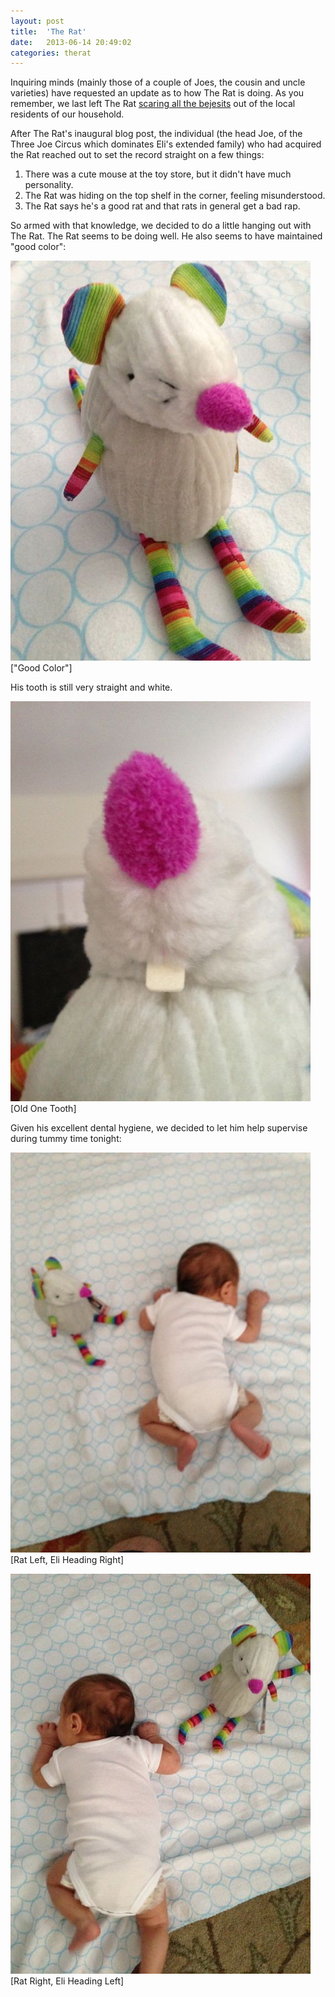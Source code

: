 ```yaml
---
layout: post
title:  'The Rat'
date:   2013-06-14 20:49:02
categories: therat
---
```


Inquiring minds (mainly those of a couple of Joes, the cousin and uncle varieties) have requested an update as to how The Rat is doing.  As you remember, we last left The Rat [scaring all the bejesits](sometimesyougetunexpectedpresents/2013/05/10/rats.html "Forget to nap") out of the local residents of our household.

After The Rat's inaugural blog post, the individual (the head Joe, of the Three Joe Circus which dominates Eli's extended family) who had acquired the Rat reached out to set the record straight on a few things:

1. There was a cute mouse at the toy store, but it didn't have much personality.
2. The Rat was hiding on the top shelf in the corner, feeling misunderstood. 
3. The Rat says he's a good rat and that rats in general get a bad rap.

So armed with that knowledge, we decided to do a little hanging out with The Rat.  The Rat seems to be doing well.  He also seems to have maintained "good color":

![Good Color](/images/good_color.jpg "Good Color")
\["Good Color"\]

His tooth is still very straight and white.

![The Rat's Tooth](/images/one_tooth.jpg "Old One Tooth")
\[Old One Tooth\]

Given his excellent dental hygiene, we decided to let him help supervise during tummy time tonight:

![Rat Left, Eli Heading Right](/images/rat_left.jpg "Rat Left, Eli Heading Right")
\[Rat Left, Eli Heading Right\]

![Rat Right, Eli Heading Left](/images/rat_right.jpg "Rat Right, Eli Heading Left")
\[Rat Right, Eli Heading Left\]
